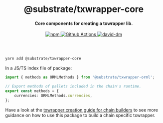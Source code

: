<br /><br />

<h1 align="center">@substrate/txwrapper-core</h1>
<h4 align="center">Core components for creating a txwrapper lib.</h4>

<p align="center">
  <a href="https://www.npmjs.com/package/@substrate/txwrapper-orml">
    <img alt="npm" src="https://img.shields.io/npm/v/@substrate/txwrapper-core.svg" />
  </a>
  <a href="https://github.com/paritytech/txwrapper-core/actions">
    <img alt="Github Actions" src="https://github.com/paritytech/txwrapper-core/workflows/pr/badge.svg" />
  </a>
  <a href="https://david-dm.org/paritytech/txwrapper-core">
    <img alt="david-dm" src="https://img.shields.io/david/paritytech/txwrapper-core.svg" />
  </a>
</p>

<br /><br />

```bash
yarn add @substrate/txwrapper-core
```

In a JS/TS index file of package:

```typescript
import { methods as ORMLMethods } from '@substrate/txwrapper-orml';

// Export methods of pallets included in the chain's runtime.
export const methods = {
	currencies: ORMLMethods.currencies,
};
```

Have a look at the [txwrapper creation guide for chain builders](../../CHAIN_BUILDER.md) to see more guidance on how to use this package to build a chain specific txwrapper.

